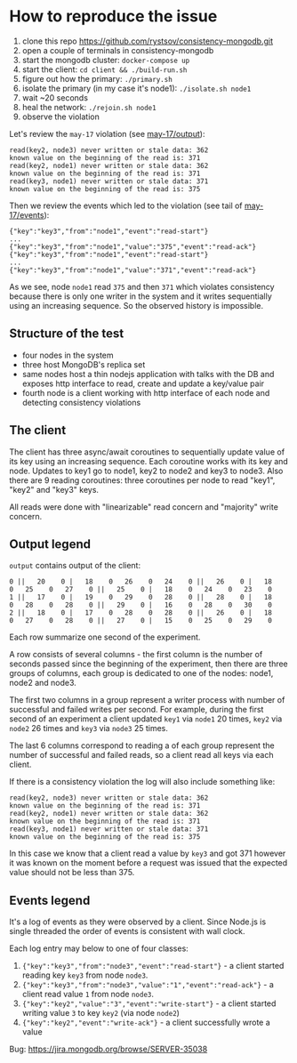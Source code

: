 # How to reproduce the issue

1. clone this repo https://github.com/rystsov/consistency-mongodb.git
2. open a couple of terminals in consistency-mongodb
3. start the mongodb cluster: `docker-compose up`
4. start the client: `cd client && ./build-run.sh`
5. figure out how the primary: `./primary.sh`
6. isolate the primary (in my case it's node1): `./isolate.sh node1`
7. wait ~20 seconds
8. heal the network: `./rejoin.sh node1`
9. observe the violation

Let's review the `may-17` violation (see [may-17/output](https://github.com/rystsov/consistency-mongodb/blob/master/experiments/may-17/output)):

```
read(key2, node3) never written or stale data: 362
known value on the beginning of the read is: 371
read(key2, node1) never written or stale data: 362
known value on the beginning of the read is: 371
read(key3, node1) never written or stale data: 371
known value on the beginning of the read is: 375
```

Then we review the events which led to the violation (see tail of [may-17/events](https://github.com/rystsov/consistency-mongodb/blob/master/experiments/may-17/events)):

```
{"key":"key3","from":"node1","event":"read-start"}
...
{"key":"key3","from":"node1","value":"375","event":"read-ack"}
{"key":"key3","from":"node1","event":"read-start"}
...
{"key":"key3","from":"node1","value":"371","event":"read-ack"}
```

As we see, node `node1` read `375` and then `371` which violates consistency because there is only one writer in the system and it writes sequentially using an increasing sequence. So the observed history is impossible.

## Structure of the test

- four nodes in the system
- three host MongoDB's replica set
- same nodes host a thin nodejs application with talks with the DB and exposes http interface to read, create and update a key/value pair
- fourth node is a client working with http interface of each node and detecting consistency violations

## The client

The client has three async/await coroutines to sequentially update value of its key using an increasing sequence. Each coroutine works with its key and node. Updates to key1 go to node1, key2 to node2 and key3 to node3. Also there are 9 reading coroutines: three coroutines per node to read "key1", "key2" and "key3" keys.

All reads were done with "linearizable" read concern and "majority" write concern.

## Output legend

`output` contains output of the client:

```
0 ||   20    0 |   18    0   26    0   24    0 ||   26    0 |   18    0   25    0   27    0 ||   25    0 |   18    0   24    0   23    0
1 ||   17    0 |   19    0   29    0   28    0 ||   28    0 |   18    0   28    0   28    0 ||   29    0 |   16    0   28    0   30    0
2 ||   18    0 |   17    0   28    0   28    0 ||   26    0 |   18    0   27    0   28    0 ||   27    0 |   15    0   25    0   29    0
```

Each row summarize one second of the experiment.

A row consists of several columns - the first column is the number of seconds passed since the beginning of the experiment, then there are three groups of columns, each group is dedicated to one of the nodes: node1, node2 and node3.

The first two columns in a group represent a writer process with number of successful and failed writes per second. For example, during the first second of an experiment a client updated `key1` via `node1` 20 times, `key2` via `node2` 26 times and `key3` via `node3` 25 times.

The last 6 columns correspond to reading a of each group represent the number of successful and failed reads, so a client read all keys via each client.

If there is a consistency violation the log will also include something like:

```
read(key2, node3) never written or stale data: 362
known value on the beginning of the read is: 371
read(key2, node1) never written or stale data: 362
known value on the beginning of the read is: 371
read(key3, node1) never written or stale data: 371
known value on the beginning of the read is: 375
```

In this case we know that a client read a value by `key3` and got 371 however it was known on the moment before a request was issued that the expected value should not be less than 375.

## Events legend

It's a log of events as they were observed by a client. Since Node.js is single threaded the order of events is consistent with wall clock.

Each log entry may below to one of four classes:

1. `{"key":"key3","from":"node3","event":"read-start"}` - a client started reading key `key3` from node `node3`.
2. `{"key":"key3","from":"node3","value":"1","event":"read-ack"}` - a client read value `1` from node `node3`.
3. `{"key":"key2","value":"3","event":"write-start"}` - a client started writing value `3` to key `key2` (via node `node2`)
4. `{"key":"key2","event":"write-ack"}` - a client successfully wrote a value

Bug: https://jira.mongodb.org/browse/SERVER-35038